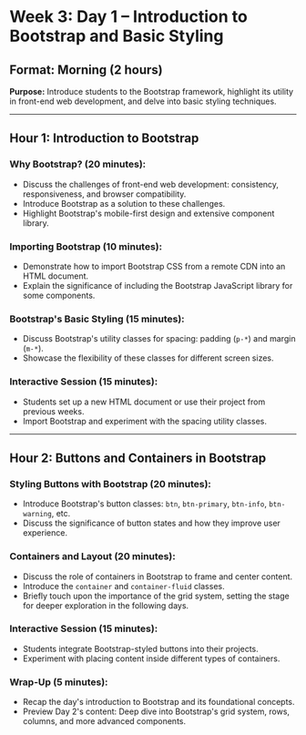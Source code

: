 # Week 3: Day 1 – Introduction to Bootstrap and Basic Styling

## Format: Morning (2 hours)

**Purpose:** Introduce students to the Bootstrap framework, highlight its utility in front-end web development, and delve into basic styling techniques.

---

## Hour 1: Introduction to Bootstrap

### Why Bootstrap? (20 minutes):

- Discuss the challenges of front-end web development: consistency, responsiveness, and browser compatibility.
- Introduce Bootstrap as a solution to these challenges.
- Highlight Bootstrap's mobile-first design and extensive component library.

### Importing Bootstrap (10 minutes):

- Demonstrate how to import Bootstrap CSS from a remote CDN into an HTML document.
- Explain the significance of including the Bootstrap JavaScript library for some components.

### Bootstrap's Basic Styling (15 minutes):

- Discuss Bootstrap's utility classes for spacing: padding (`p-*`) and margin (`m-*`).
- Showcase the flexibility of these classes for different screen sizes.

### Interactive Session (15 minutes):

- Students set up a new HTML document or use their project from previous weeks.
- Import Bootstrap and experiment with the spacing utility classes.

---

## Hour 2: Buttons and Containers in Bootstrap

### Styling Buttons with Bootstrap (20 minutes):

- Introduce Bootstrap's button classes: `btn`, `btn-primary`, `btn-info`, `btn-warning`, etc.
- Discuss the significance of button states and how they improve user experience.

### Containers and Layout (20 minutes):

- Discuss the role of containers in Bootstrap to frame and center content.
- Introduce the `container` and `container-fluid` classes.
- Briefly touch upon the importance of the grid system, setting the stage for deeper exploration in the following days.

### Interactive Session (15 minutes):

- Students integrate Bootstrap-styled buttons into their projects.
- Experiment with placing content inside different types of containers.

### Wrap-Up (5 minutes):

- Recap the day's introduction to Bootstrap and its foundational concepts.
- Preview Day 2's content: Deep dive into Bootstrap's grid system, rows, columns, and more advanced components.

